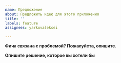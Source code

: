 ```yaml
---
name: Предложение
about: Предложить идею для этого приложения
title: ''
labels: feature
assignees: yarkovaleksei

---
```


**Фича связана с проблемой? Пожалуйста, опишите.**
<!-- Описание проблемы, которую новая фича могла бы решить -->

**Опишите решение, которое вы хотели бы**
<!-- Описание способа решения проблемы -->

